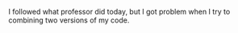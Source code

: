 I followed what professor did today, but I got problem when I try to combining two versions of my code.